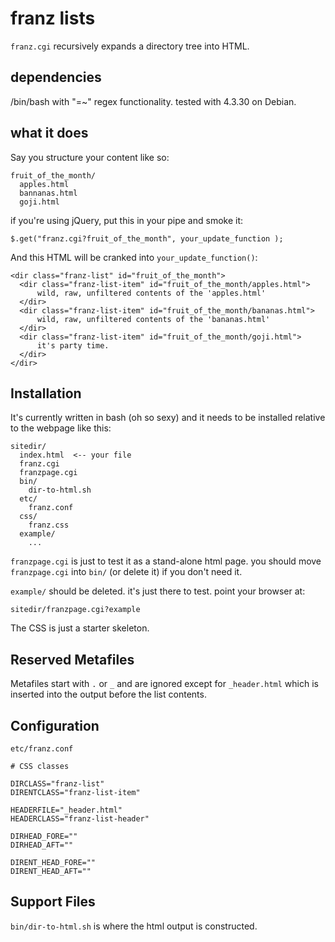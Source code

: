 # franz lists

`franz.cgi` recursively expands a directory tree into HTML.

## dependencies ##

/bin/bash with "=~" regex functionality.  tested with 4.3.30 on Debian.


## what it does ##

Say you structure your content like so:

    fruit_of_the_month/
      apples.html
      bannanas.html
      goji.html
    
if you're using jQuery, put this in your pipe and smoke it:

    $.get("franz.cgi?fruit_of_the_month", your_update_function );
    
And this HTML will be cranked into `your_update_function()`:

    <dir class="franz-list" id="fruit_of_the_month">
      <dir class="franz-list-item" id="fruit_of_the_month/apples.html">
          wild, raw, unfiltered contents of the 'apples.html'
      </dir>
      <dir class="franz-list-item" id="fruit_of_the_month/bananas.html">
          wild, raw, unfiltered contents of the 'bananas.html'
      </dir>
      <dir class="franz-list-item" id="fruit_of_the_month/goji.html">
          it's party time.
      </dir>
    </dir>
 

## Installation ##

It's currently written in bash (oh so sexy) and it needs to be installed relative to the webpage like this:

    sitedir/
      index.html  <-- your file
      franz.cgi
      franzpage.cgi
      bin/
        dir-to-html.sh
      etc/
        franz.conf
      css/
        franz.css
      example/
      	...

`franzpage.cgi` is just to test it as a stand-alone html page.  you should move `franzpage.cgi` into `bin/` (or delete it) if you don't need it. 

`example/` should be deleted.  it's just there to test.  point your browser at:
	
	sitedir/franzpage.cgi?example

The CSS is just a starter skeleton.


## Reserved Metafiles ##

Metafiles start with `.` or `_` and are ignored except for `_header.html` which is inserted into the output before the list contents.


## Configuration ##

`etc/franz.conf`

    # CSS classes

    DIRCLASS="franz-list"
    DIRENTCLASS="franz-list-item"

    HEADERFILE="_header.html"
    HEADERCLASS="franz-list-header"

    DIRHEAD_FORE=""
    DIRHEAD_AFT=""

    DIRENT_HEAD_FORE=""
    DIRENT_HEAD_AFT=""

## Support Files ##

`bin/dir-to-html.sh` is where the html output is constructed.

